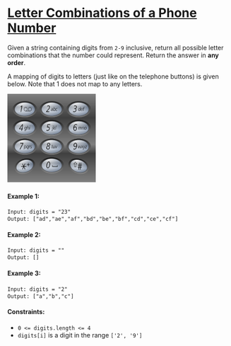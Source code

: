 # [Letter Combinations of a Phone Number](https://leetcode.com/explore/interview/card/top-interview-questions-medium/109/backtracking/793/)
Given a string containing digits from `2-9` inclusive, return all possible letter combinations that the number could represent. Return the answer in **any order**.  
  
A mapping of digits to letters (just like on the telephone buttons) is given below. Note that 1 does not map to any letters.

<img src="images/example1.png" width="200" height="200">

#### Example 1:
```
Input: digits = "23"
Output: ["ad","ae","af","bd","be","bf","cd","ce","cf"]
```

#### Example 2:
```
Input: digits = ""
Output: []
```

#### Example 3:
```
Input: digits = "2"
Output: ["a","b","c"]
```

#### Constraints:
- `0 <= digits.length <= 4`
- `digits[i]` is a digit in the range `['2', '9']`
